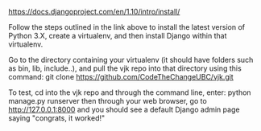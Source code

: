 https://docs.djangoproject.com/en/1.10/intro/install/

Follow the steps outlined in the link above to install the latest version of Python 3.X, create a virtualenv, and then install Django within that virtualenv.

Go to the directory containing your virtualenv (it should have folders such as bin, lib, include..), and pull the vjk repo into that directory using this command: git clone https://github.com/CodeTheChangeUBC/vjk.git

To test, cd into the vjk repo and through the command line, enter: python manage.py runserver
then through your web browser, go to http://127.0.0.1:8000 and you should see a default Django admin page saying "congrats, it worked!"
